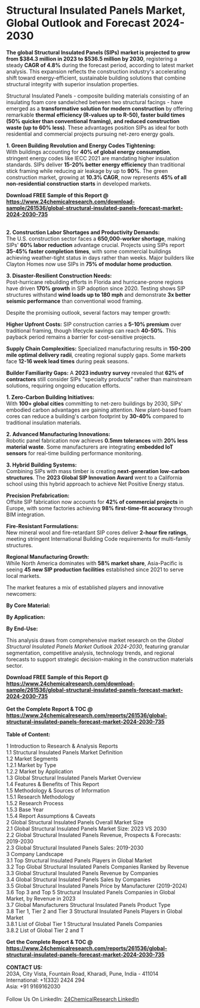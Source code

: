 <h1>Structural Insulated Panels Market, Global Outlook and Forecast 2024-2030</h1><p><strong>The global Structural Insulated Panels (SIPs) market is projected to grow from $384.3 million in 2023 to $536.5 million by 2030</strong>, registering a steady <strong>CAGR of 4.8%</strong> during the forecast period, according to latest market analysis. This expansion reflects the construction industry's accelerating shift toward energy-efficient, sustainable building solutions that combine structural integrity with superior insulation properties.</p><p>Structural Insulated Panels - composite building materials consisting of an insulating foam core sandwiched between two structural facings - have emerged as a <strong>transformative solution for modern construction</strong> by offering remarkable <strong>thermal efficiency (R-values up to R-50), faster build times (50% quicker than conventional framing), and reduced construction waste (up to 60% less)</strong>. These advantages position SIPs as ideal for both residential and commercial projects pursuing net-zero energy goals.</p><p><strong>1. Green Building Revolution and Energy Codes Tightening:</strong><br>
With buildings accounting for <strong>40% of global energy consumption</strong>, stringent energy codes like IECC 2021 are mandating higher insulation standards. SIPs deliver <strong>15-20% better energy efficiency</strong> than traditional stick framing while reducing air leakage by up to <strong>90%</strong>. The green construction market, growing at <strong>10.3% CAGR</strong>, now represents <strong>45% of all non-residential construction starts</strong> in developed markets.</p><div><b>Download FREE Sample of this Report @ 
            <a href="https://www.24chemicalresearch.com/download-sample/261536/global-structural-insulated-panels-forecast-market-2024-2030-735">
            https://www.24chemicalresearch.com/download-sample/261536/global-structural-insulated-panels-forecast-market-2024-2030-735</a></b></div><br><p><strong>2. Construction Labor Shortages and Productivity Demands:</strong><br>
The U.S. construction sector faces a <strong>650,000-worker shortage</strong>, making SIPs' <strong>60% labor reduction</strong> advantage crucial. Projects using SIPs report <strong>35-45% faster completion times</strong>, with some commercial buildings achieving weather-tight status in days rather than weeks. Major builders like Clayton Homes now use SIPs in <strong>75% of modular home production</strong>.</p><p><strong>3. Disaster-Resilient Construction Needs:</strong><br>
Post-hurricane rebuilding efforts in Florida and hurricane-prone regions have driven <strong>170% growth</strong> in SIP adoption since 2020. Testing shows SIP structures withstand <strong>wind loads up to 180 mph</strong> and demonstrate <strong>3x better seismic performance</strong> than conventional wood framing.</p><p>Despite the promising outlook, several factors may temper growth:</p><p><strong>Higher Upfront Costs:</strong> SIP construction carries a <strong>5-10% premium</strong> over traditional framing, though lifecycle savings can reach <strong>40-50%</strong>. This payback period remains a barrier for cost-sensitive projects.</p><p><strong>Supply Chain Complexities:</strong> Specialized manufacturing results in <strong>150-200 mile optimal delivery radii</strong>, creating regional supply gaps. Some markets face <strong>12-16 week lead times</strong> during peak seasons.</p><p><strong>Builder Familiarity Gaps:</strong> A <strong>2023 industry survey</strong> revealed that <strong>62% of contractors</strong> still consider SIPs "specialty products" rather than mainstream solutions, requiring ongoing education efforts.</p><p><strong>1. Zero-Carbon Building Initiatives:</strong><br>
With <strong>100+ global cities</strong> committing to net-zero buildings by 2030, SIPs' embodied carbon advantages are gaining attention. New plant-based foam cores can reduce a building's carbon footprint by <strong>30-40%</strong> compared to traditional insulation materials.</p><p><strong>2. Advanced Manufacturing Innovations:</strong><br>
Robotic panel fabrication now achieves <strong>0.5mm tolerances</strong> with <strong>20% less material waste</strong>. Some manufacturers are integrating <strong>embedded IoT sensors</strong> for real-time building performance monitoring.</p><p><strong>3. Hybrid Building Systems:</strong><br>
Combining SIPs with mass timber is creating <strong>next-generation low-carbon structures</strong>. The <strong>2023 Global SIP Innovation Award</strong> went to a California school using this hybrid approach to achieve Net Positive Energy status.</p><p><strong>Precision Prefabrication:</strong><br>
    Offsite SIP fabrication now accounts for <strong>42% of commercial projects</strong> in Europe, with some factories achieving <strong>98% first-time-fit accuracy</strong> through BIM integration.</p><p><strong>Fire-Resistant Formulations:</strong><br>
    New mineral wool and fire-retardant SIP cores deliver <strong>2-hour fire ratings</strong>, meeting stringent International Building Code requirements for multi-family structures.</p><p><strong>Regional Manufacturing Growth:</strong><br>
    While North America dominates with <strong>58% market share</strong>, Asia-Pacific is seeing <strong>45 new SIP production facilities</strong> established since 2021 to serve local markets.</p><p>The market features a mix of established players and innovative newcomers:</p><p><strong>By Core Material:</strong></p><p><strong>By Application:</strong></p><p><strong>By End-Use:</strong></p><p>This analysis draws from comprehensive market research on the <em>Global Structural Insulated Panels Market Outlook 2024-2030</em>, featuring granular segmentation, competitive analysis, technology trends, and regional forecasts to support strategic decision-making in the construction materials sector.</p><div><b>Download FREE Sample of this Report @ 
            <a href="https://www.24chemicalresearch.com/download-sample/261536/global-structural-insulated-panels-forecast-market-2024-2030-735">
            https://www.24chemicalresearch.com/download-sample/261536/global-structural-insulated-panels-forecast-market-2024-2030-735</a></b></div><br><div><b>Get the Complete Report & TOC @ 
            <a href="https://www.24chemicalresearch.com/reports/261536/global-structural-insulated-panels-forecast-market-2024-2030-735">
            https://www.24chemicalresearch.com/reports/261536/global-structural-insulated-panels-forecast-market-2024-2030-735</a></b></div><br>
            <b>Table of Content:</b><p>1 Introduction to Research & Analysis Reports<br />
    1.1 Structural Insulated Panels Market Definition<br />
    1.2 Market Segments<br />
        1.2.1 Market by Type<br />
        1.2.2 Market by Application<br />
    1.3 Global Structural Insulated Panels Market Overview<br />
    1.4 Features & Benefits of This Report<br />
    1.5 Methodology & Sources of Information<br />
        1.5.1 Research Methodology<br />
        1.5.2 Research Process<br />
        1.5.3 Base Year<br />
        1.5.4 Report Assumptions & Caveats<br />
2 Global Structural Insulated Panels Overall Market Size<br />
    2.1 Global Structural Insulated Panels Market Size: 2023 VS 2030<br />
    2.2 Global Structural Insulated Panels Revenue, Prospects & Forecasts: 2019-2030<br />
    2.3 Global Structural Insulated Panels Sales: 2019-2030<br />
3 Company Landscape<br />
    3.1 Top Structural Insulated Panels Players in Global Market<br />
    3.2 Top Global Structural Insulated Panels Companies Ranked by Revenue<br />
    3.3 Global Structural Insulated Panels Revenue by Companies<br />
    3.4 Global Structural Insulated Panels Sales by Companies<br />
    3.5 Global Structural Insulated Panels Price by Manufacturer (2019-2024)<br />
    3.6 Top 3 and Top 5 Structural Insulated Panels Companies in Global Market, by Revenue in 2023<br />
    3.7 Global Manufacturers Structural Insulated Panels Product Type<br />
    3.8 Tier 1, Tier 2 and Tier 3 Structural Insulated Panels Players in Global Market<br />
        3.8.1 List of Global Tier 1 Structural Insulated Panels Companies<br />
        3.8.2 List of Global Tier 2 and T</p><div><b>Get the Complete Report & TOC @ 
            <a href="https://www.24chemicalresearch.com/reports/261536/global-structural-insulated-panels-forecast-market-2024-2030-735">
            https://www.24chemicalresearch.com/reports/261536/global-structural-insulated-panels-forecast-market-2024-2030-735</a></b></div><br><b>CONTACT US:</b><br>
            203A, City Vista, Fountain Road, Kharadi, Pune, India - 411014<br>
            International: +1(332) 2424 294<br>
            Asia: +91 9169162030 <br><br>
            Follow Us On LinkedIn: <a href="https://www.linkedin.com/company/24chemicalresearch/">24ChemicalResearch LinkedIn</a>